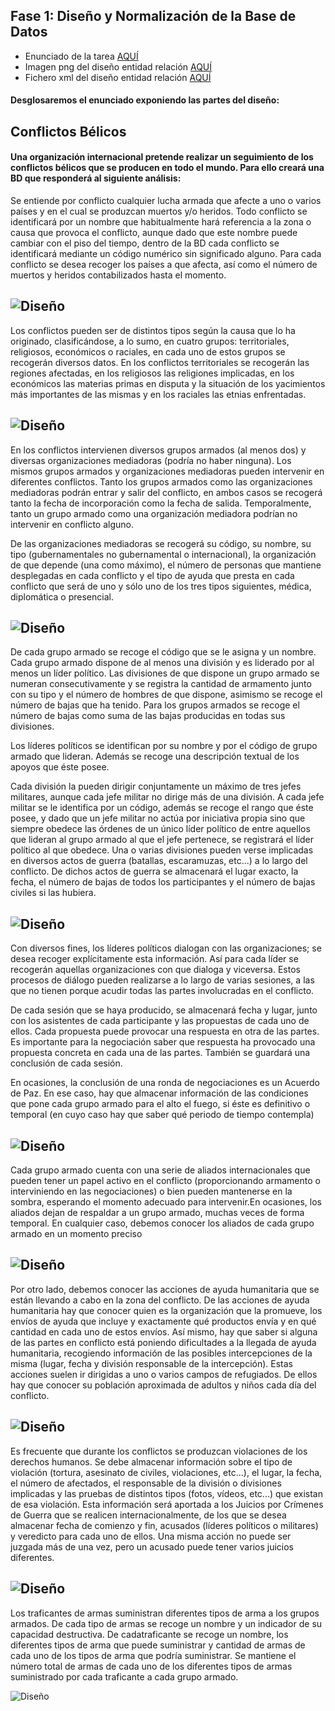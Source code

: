 ## Fase 1: Diseño y Normalización de la Base de Datos

* Enunciado de la tarea [AQUÍ](https://github.com/MoralG/Proyecto_Base_Datos/blob/master/fase1/Enunciado_Dise%C3%B1o.md#conflictos-b%C3%A9licos)
* Imagen png del diseño entidad relación [AQUÍ](https://raw.githubusercontent.com/MoralG/Proyecto_Base_Datos/master/fase1/Programa_Fase1.png)
* Fichero xml del diseño entidad relación [AQUÍ](https://github.com/MoralG/Proyecto_Base_Datos/blob/master/fase1/Programa_Fase1.xml)

#### Desglosaremos el enunciado exponiendo las partes del diseño:

## Conflictos Bélicos

#### Una organización internacional pretende realizar un seguimiento de los conflictos bélicos que se producen en todo el mundo. Para ello creará una BD que responderá al siguiente análisis:

Se entiende por conflicto cualquier lucha armada que afecte a uno o varios países y en el cual se produzcan muertos y/o heridos. Todo conflicto se identificará por un nombre que habitualmente hará referencia a la zona o causa que provoca el conflicto, aunque dado que este nombre puede cambiar con el piso del tiempo, dentro de la BD cada conflicto se identificará mediante un código numérico sin significado alguno. Para cada conflicto se desea recoger los países a que afecta, así como el número de muertos y heridos contabilizados hasta el momento.

![Diseño](image/Diseño1.1.png)
------------------------------------------------------------------------------------------------
Los conflictos pueden ser de distintos tipos según la causa que lo ha originado, clasificándose, a lo sumo, en cuatro grupos: territoriales, religiosos, económicos o raciales, en cada uno de estos grupos se recogerán diversos datos. En los conflictos territoriales se recogerán las regiones afectadas, en los religiosos las religiones implicadas, en los económicos las materias primas en disputa y la situación de los yacimientos más importantes de las mismas y en los raciales las etnias enfrentadas.

![Diseño](image/Diseño1.2.png)
------------------------------------------------------------------------------------------------
En los conflictos intervienen diversos grupos armados (al menos dos) y diversas organizaciones mediadoras (podría no haber ninguna). Los mismos grupos armados y organizaciones mediadoras pueden intervenir en diferentes conflictos. Tanto los grupos armados como las organizaciones mediadoras podrán entrar y salir del conflicto, en ambos casos se recogerá tanto la fecha de incorporación como la fecha de salida. Temporalmente, tanto un grupo armado como una organización mediadora podrían no intervenir en conflicto alguno.

De las organizaciones mediadoras se recogerá su código, su nombre, su tipo (gubernamentales no gubernamental o internacional), la organización de que depende (una como máximo), el número de personas que mantiene desplegadas en cada conflicto y el tipo de ayuda que presta en cada conflicto que será de uno y sólo uno de los tres tipos siguientes, médica, diplomática o presencial.

![Diseño](image/Diseño1.3.png)
------------------------------------------------------------------------------------------------
De cada grupo armado se recoge el código que se le asigna y un nombre. Cada grupo armado dispone de al menos una división y es liderado por al menos un líder político. Las divisiones de que dispone un grupo armado se numeran consecutivamente y se registra la cantidad de armamento junto con su tipo y el número de hombres de que dispone, asimismo se recoge el número de bajas que ha tenido. Para los grupos armados se recoge el número de bajas como suma de las bajas producidas en todas sus divisiones.

Los líderes políticos se identifican por su nombre y por el código de grupo armado que lideran. Además se recoge una descripción textual de los apoyos que éste posee.

Cada división la pueden dirigir conjuntamente un máximo de tres jefes militares, aunque cada jefe militar no dirige más de una división. A cada jefe militar se le identifica por un código, además se recoge el rango que éste posee, y dado que un jefe militar no actúa por iniciativa propia sino que siempre obedece las órdenes de un único líder político de entre aquellos que lideran al grupo armado al que el jefe pertenece, se registrará el líder político al que obedece.
Una o varias divisiones pueden verse implicadas en diversos actos de guerra (batallas, escaramuzas, etc...) a lo largo del conflicto. De dichos actos de guerra se almacenará el lugar exacto, la fecha, el número de bajas de todos los participantes y el número de bajas civiles si las hubiera.

![Diseño](image/Diseño1.4.png)
------------------------------------------------------------------------------------------------
Con diversos fines, los líderes políticos dialogan con las organizaciones; se desea recoger explícitamente esta información. Así para cada líder se recogerán aquellas organizaciones con que dialoga y viceversa. Estos procesos de diálogo pueden realizarse a lo largo de varias sesiones, a las que no tienen porque acudir todas las partes involucradas en el
conflicto.

De cada sesión que se haya producido, se almacenará fecha y lugar, junto con los asistentes de cada participante y las propuestas de cada uno de ellos. Cada propuesta puede provocar una respuesta en otra de las partes. Es importante para la negociación saber que respuesta ha provocado una propuesta concreta en cada una de las partes. También se guardará una
conclusión de cada sesión.

En ocasiones, la conclusión de una ronda de negociaciones es un Acuerdo de Paz. En ese caso, hay que almacenar información de las condiciones que pone cada grupo armado para el alto el fuego, si éste es definitivo o temporal (en cuyo caso hay que saber qué periodo de tiempo contempla)

![Diseño](image/Diseño1.6.png)
------------------------------------------------------------------------------------------------
Cada grupo armado cuenta con una serie de aliados internacionales que pueden tener un papel activo en el conflicto (proporcionando armamento o interviniendo en las negociaciones) o bien pueden mantenerse en la sombra, esperando el momento adecuado para intervenir.En ocasiones, los aliados dejan de respaldar a un grupo armado, muchas veces de forma temporal. En cualquier caso, debemos conocer los aliados de cada grupo armado en un momento preciso

![Diseño](image/Diseño1.7.png)
------------------------------------------------------------------------------------------------
Por otro lado, debemos conocer las acciones de ayuda humanitaria que se están llevando a cabo en la zona del conflicto. De las acciones de ayuda humanitaria hay que conocer quien es la organización que la promueve, los envíos de ayuda que incluye y exactamente qué productos envía y en qué cantidad en cada uno de estos envíos. Así mismo, hay que saber si alguna de las partes en conflicto está poniendo dificultades a la llegada de ayuda humanitaria, recogiendo información de las posibles intercepciones de la misma (lugar, fecha y división responsable de la intercepción).
Estas acciones suelen ir dirigidas a uno o varios campos de refugiados. De ellos hay que conocer su población aproximada de adultos y niños cada día del conflicto.

![Diseño](image/Diseño1.8.png)
------------------------------------------------------------------------------------------------
Es frecuente que durante los conflictos se produzcan violaciones de los derechos humanos. Se debe almacenar información sobre el tipo de violación (tortura, asesinato de civiles, violaciones, etc...), el lugar, la fecha, el número de afectados, el responsable de la división o divisiones implicadas y las pruebas de distintos tipos (fotos, vídeos, etc...) que existan de esa violación. Esta información será aportada a los Juicios por Crímenes de Guerra que se realicen internacionalmente, de los que se desea almacenar fecha de comienzo y fin, acusados (líderes políticos o militares) y veredicto para cada uno de ellos. Una misma acción no puede ser juzgada más de una vez, pero un acusado puede tener varios juicios diferentes.

![Diseño](image/Diseño1.9.png)
------------------------------------------------------------------------------------------------
Los traficantes de armas suministran diferentes tipos de arma a los grupos armados. De cada tipo de armas se recoge un nombre y un indicador de su capacidad destructiva. De cadatraficante se recoge un nombre, los diferentes tipos de arma que puede suministrar y cantidad de armas de cada uno de los tipos de arma que podría suministrar. Se mantiene el número total de armas de cada uno de los diferentes tipos de armas suministrado por cada traficante a cada grupo armado.

![Diseño](image/Diseño1.10.png)
